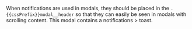 When notifications are used in modals, they should be placed in the 
`.{{cssPrefix}}modal__header` so that they can easily be seen in modals with 
scrolling content. This modal contains a notifications > toast.
